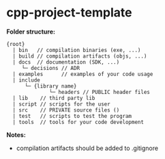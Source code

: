 # cpp-project-template

__Folder structure:__
```
{root}
  | bin   // compilation binaries (exe, ...)
  | build // compilation artifacts (objs, ...)
  | docs  // documentation (SDK, ...)
     └─ decisions // ADR
  | examples      // examples of your code usage
  | include
      └─ {library name}
              └─ headers // PUBLIC header files
  | lib    // third party lib
  | script // scripts for the user
  | src    // PRIVATE source files ()
  | test   // scripts to test the program
  | tools  // tools for your code development
```
__Notes:__
 - compilation artifacts should be added to .gitignore
